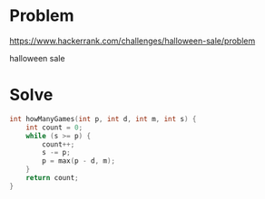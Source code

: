 # Problem
https://www.hackerrank.com/challenges/halloween-sale/problem

halloween sale

# Solve
```c++
int howManyGames(int p, int d, int m, int s) {
    int count = 0;
    while (s >= p) {
        count++;
        s -= p;
        p = max(p - d, m);
    }
    return count;
}
```
